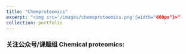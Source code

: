 ```yaml
---
title: "Chemproteomics"
excerpt: "<img src='/images/chemoproteomics.png'{width="600px"}>"
collection: portfolio
---
```


### 关注公众号/课题组  Chemical proteomics:   
<p hidden> 王初课题组<p hidden>   

  
